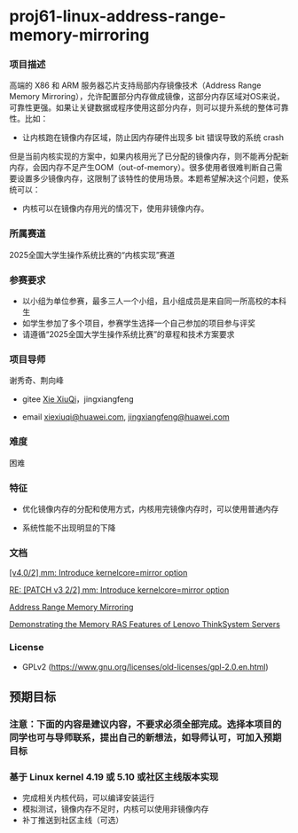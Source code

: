 # proj61-linux-address-range-memory-mirroring

### 项目描述

高端的 X86 和 ARM 服务器芯片支持局部内存镜像技术（Address Range Memory Mirroring），允许配置部分内存做成镜像，这部分内存区域对OS来说，可靠性更强。如果让关键数据或程序使用这部分内存，则可以提升系统的整体可靠性。比如：

* 让内核跑在镜像内存区域，防止因内存硬件出现多 bit 错误导致的系统 crash

但是当前内核实现的方案中，如果内核用光了已分配的镜像内存，则不能再分配新内存，会因内存不足产生OOM（out-of-memory）。很多使用者很难判断自己需要设置多少镜像内存，这限制了该特性的使用场景。本题希望解决这个问题，使系统可以：

* 内核可以在镜像内存用光的情况下，使用非镜像内存。

### 所属赛道

2025全国大学生操作系统比赛的“内核实现”赛道

### 参赛要求

- 以小组为单位参赛，最多三人一个小组，且小组成员是来自同一所高校的本科生
- 如学生参加了多个项目，参赛学生选择一个自己参加的项目参与评奖
- 请遵循“2025全国大学生操作系统比赛”的章程和技术方案要求



### 项目导师

谢秀奇、荆向峰

* gitee [Xie XiuQi](https://gitee.com/xiexiuqi)，jingxiangfeng

* email xiexiuqi@huawei.com, jingxiangfeng@huawei.com



### 难度

困难



### 特征

- 优化镜像内存的分配和使用方式，内核用完镜像内存时，可以使用普通内存

- 系统性能不出现明显的下降

  

### 文档

[[v4,0/2] mm: Introduce kernelcore=mirror option](https://lore.kernel.org/patchwork/cover/633555/)

[RE: [PATCH v3 2/2] mm: Introduce kernelcore=mirror option](https://lkml.org/lkml/2015/12/17/530)

[Address Range Memory Mirroring](https://www.fujitsu.com/jp/documents/products/software/os/linux/catalog/LinuxConJapan2016-Izumi.pdf)

[Demonstrating the Memory RAS Features of Lenovo ThinkSystem Servers](https://lenovopress.com/lp0778.pdf)

### License

- GPLv2 (https://www.gnu.org/licenses/old-licenses/gpl-2.0.en.html)



## 预期目标

### 注意：下面的内容是建议内容，不要求必须全部完成。选择本项目的同学也可与导师联系，提出自己的新想法，如导师认可，可加入预期目标



### 基于 Linux kernel 4.19 或 5.10 或社区主线版本实现

* 完成相关内核代码，可以编译安装运行
* 模拟测试，镜像内存不足时，内核可以使用非镜像内存
* 补丁推送到社区主线（可选）
